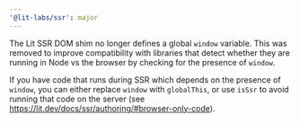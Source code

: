```yaml
---
'@lit-labs/ssr': major
---
```


The Lit SSR DOM shim no longer defines a global `window` variable. This was removed to improve compatibility with libraries that detect whether they are running in Node vs the browser by checking for the presence of `window`.

If you have code that runs during SSR which depends on the presence of `window`, you can either replace `window` with `globalThis`, or use `isSsr` to avoid running that code on the server (see https://lit.dev/docs/ssr/authoring/#browser-only-code).
